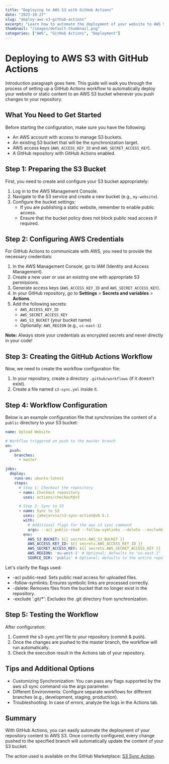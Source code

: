 ```yaml
---
title: "Deploying to AWS S3 with GitHub Actions"
date: "2023-10-27"
slug: "deploy-aws-s3-github-actions"
excerpt: "Learn how to automate the deployment of your website to AWS S3 using GitHub Actions."
thumbnail: "/images/default-thumbnail.png"
categories: ["AWS", "GitHub Actions", "Deployment"]
---
```


# Deploying to AWS S3 with GitHub Actions

Introduction paragraph goes here. This guide will walk you through the process of setting up a GitHub Actions workflow to automatically deploy your website or static content to an AWS S3 bucket whenever you push changes to your repository.

## What You Need to Get Started

Before starting the configuration, make sure you have the following:

* An AWS account with access to manage S3 buckets.
* An existing S3 bucket that will be the synchronization target.
* AWS access keys (`AWS_ACCESS_KEY_ID` and `AWS_SECRET_ACCESS_KEY`).
* A GitHub repository with GitHub Actions enabled.

## Step 1: Preparing the S3 Bucket

First, you need to create and configure your S3 bucket appropriately:

1.  Log in to the AWS Management Console.
2.  Navigate to the S3 service and create a new bucket (e.g., `my-website`).
3.  Configure the bucket settings:
    * If you are publishing a static website, remember to enable public access.
    * Ensure that the bucket policy does not block public read access if required.

## Step 2: Configuring AWS Credentials

For GitHub Actions to communicate with AWS, you need to provide the necessary credentials:

1.  In the AWS Management Console, go to IAM (Identity and Access Management).
2.  Create a new user or use an existing one with appropriate S3 permissions.
3.  Generate access keys (`AWS_ACCESS_KEY_ID` and `AWS_SECRET_ACCESS_KEY`).
4.  In your GitHub repository, go to **Settings** > **Secrets and variables** > **Actions**.
5.  Add the following secrets:
    * `AWS_ACCESS_KEY_ID`
    * `AWS_SECRET_ACCESS_KEY`
    * `AWS_S3_BUCKET` (your bucket name)
    * Optionally: `AWS_REGION` (e.g., `us-east-1`)

**Note:** Always store your credentials as encrypted secrets and never directly in your code!

## Step 3: Creating the GitHub Actions Workflow

Now, we need to create the workflow configuration file:

1.  In your repository, create a directory `.github/workflows` (if it doesn't exist).
2.  Create a file named `s3-sync.yml` inside it.

## Step 4: Workflow Configuration

Below is an example configuration file that synchronizes the content of a `public` directory to your S3 bucket:

```yaml
name: Upload Website

# Workflow triggered on push to the master branch
on:
  push:
    branches:
      - master

jobs:
  deploy:
    runs-on: ubuntu-latest
    steps:
      # Step 1: Checkout the repository
      - name: Checkout repository
        uses: actions/checkout@v3

      # Step 2: Sync to S3
      - name: Sync to S3
        uses: jakejarvis/s3-sync-action@v0.5.1
        with:
          # Additional flags for the aws s3 sync command
          args: --acl public-read --follow-symlinks --delete --exclude '.git/*'
        env:
          AWS_S3_BUCKET: ${{ secrets.AWS_S3_BUCKET }}
          AWS_ACCESS_KEY_ID: ${{ secrets.AWS_ACCESS_KEY_ID }}
          AWS_SECRET_ACCESS_KEY: ${{ secrets.AWS_SECRET_ACCESS_KEY }}
          AWS_REGION: 'eu-west-1' # Optional; defaults to "us-east-1"
          SOURCE_DIR: 'public' # Optional; defaults to the entire repo
```

Let's clarify the flags used:

- -acl public-read: Sets public read access for uploaded files.
- -follow-symlinks: Ensures symbolic links are processed correctly.
- -delete: Removes files from the bucket that no longer exist in the repository.
- -exclude '.git/*': Excludes the .git directory from synchronization.

## Step 5: Testing the Workflow

After configuration:

1. Commit the s3-sync.yml file to your repository (commit & push).
2. Once the changes are pushed to the master branch, the workflow will run automatically.
3. Check the execution result in the Actions tab of your repository.

## Tips and Additional Options

- Customizing Synchronization: You can pass any flags supported by the aws s3 sync command via the args parameter.
- Different Environments: Configure separate workflows for different branches (e.g., development, staging, production).
- Troubleshooting: In case of errors, analyze the logs in the Actions tab.

## Summary

With GitHub Actions, you can easily automate the deployment of your repository content to AWS S3. Once correctly configured, every change pushed to the specified branch will automatically update the content of your S3 bucket.

The action used is available on the GitHub Marketplace: [S3 Sync Action](https://github.com/marketplace/actions/s3-sync).